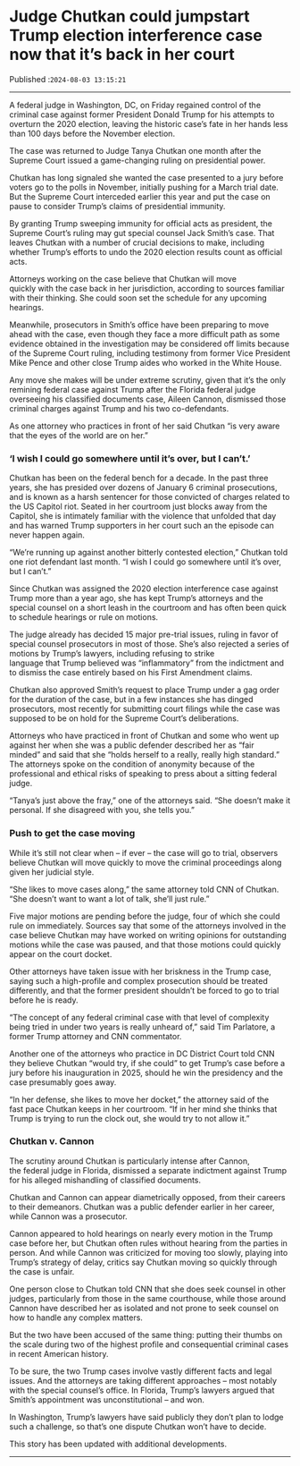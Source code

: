 # Judge Chutkan could jumpstart Trump election interference case now that it’s back in her court

Published :`2024-08-03 13:15:21`

---

A federal judge in Washington, DC, on Friday regained control of the criminal case against former President Donald Trump for his attempts to overturn the 2020 election, leaving the historic case’s fate in her hands less than 100 days before the November election.

The case was returned to Judge Tanya Chutkan one month after the Supreme Court issued a game-changing ruling on presidential power.

Chutkan has long signaled she wanted the case presented to a jury before voters go to the polls in November, initially pushing for a March trial date. But the Supreme Court interceded earlier this year and put the case on pause to consider Trump’s claims of presidential immunity.

By granting Trump sweeping immunity for official acts as president, the Supreme Court’s ruling may gut special counsel Jack Smith’s case. That leaves Chutkan with a number of crucial decisions to make, including whether Trump’s efforts to undo the 2020 election results count as official acts.

Attorneys working on the case believe that Chutkan will move quickly with the case back in her jurisdiction, according to sources familiar with their thinking. She could soon set the schedule for any upcoming hearings.

Meanwhile, prosecutors in Smith’s office have been preparing to move ahead with the case, even though they face a more difficult path as some evidence obtained in the investigation may be considered off limits because of the Supreme Court ruling, including testimony from former Vice President Mike Pence and other close Trump aides who worked in the White House.

Any move she makes will be under extreme scrutiny, given that it’s the only remining federal case against Trump after the Florida federal judge overseeing his classified documents case, Aileen Cannon, dismissed those criminal charges against Trump and his two co-defendants.

As one attorney who practices in front of her said Chutkan “is very aware that the eyes of the world are on her.”

### ‘I wish I could go somewhere until it’s over, but I can’t.’

Chutkan has been on the federal bench for a decade. In the past three years, she has presided over dozens of January 6 criminal prosecutions, and is known as a harsh sentencer for those convicted of charges related to the US Capitol riot. Seated in her courtroom just blocks away from the Capitol, she is intimately familiar with the violence that unfolded that day and has warned Trump supporters in her court such an the episode can never happen again.

“We’re running up against another bitterly contested election,” Chutkan told one riot defendant last month. “I wish I could go somewhere until it’s over, but I can’t.”

Since Chutkan was assigned the 2020 election interference case against Trump more than a year ago, she has kept Trump’s attorneys and the special counsel on a short leash in the courtroom and has often been quick to schedule hearings or rule on motions.

The judge already has decided 15 major pre-trial issues, ruling in favor of special counsel prosecutors in most of those. She’s also rejected a series of motions by Trump’s lawyers, including refusing to strike language that Trump believed was “inflammatory” from the indictment and to dismiss the case entirely based on his First Amendment claims.

Chutkan also approved Smith’s request to place Trump under a gag order for the duration of the case, but in a few instances she has dinged prosecutors, most recently for submitting court filings while the case was supposed to be on hold for the Supreme Court’s deliberations.

Attorneys who have practiced in front of Chutkan and some who went up against her when she was a public defender described her as “fair minded” and said that she “holds herself to a really, really high standard.” The attorneys spoke on the condition of anonymity because of the professional and ethical risks of speaking to press about a sitting federal judge.

“Tanya’s just above the fray,” one of the attorneys said. “She doesn’t make it personal. If she disagreed with you, she tells you.”

### Push to get the case moving

While it’s still not clear when – if ever – the case will go to trial, observers believe Chutkan will move quickly to move the criminal proceedings along given her judicial style.

“She likes to move cases along,” the same attorney told CNN of Chutkan. “She doesn’t want to want a lot of talk, she’ll just rule.”

Five major motions are pending before the judge, four of which she could rule on immediately. Sources say that some of the attorneys involved in the case believe Chutkan may have worked on writing opinions for outstanding motions while the case was paused, and that those motions could quickly appear on the court docket.

Other attorneys have taken issue with her briskness in the Trump case, saying such a high-profile and complex prosecution should be treated differently, and that the former president shouldn’t be forced to go to trial before he is ready.

“The concept of any federal criminal case with that level of complexity being tried in under two years is really unheard of,” said Tim Parlatore, a former Trump attorney and CNN commentator.

Another one of the attorneys who practice in DC District Court told CNN they believe Chutkan “would try, if she could” to get Trump’s case before a jury before his inauguration in 2025, should he win the presidency and the case presumably goes away.

“In her defense, she likes to move her docket,” the attorney said of the fast pace Chutkan keeps in her courtroom. “If in her mind she thinks that Trump is trying to run the clock out, she would try to not allow it.”

### Chutkan v. Cannon

The scrutiny around Chutkan is particularly intense after Cannon, the federal judge in Florida, dismissed a separate indictment against Trump for his alleged mishandling of classified documents.

Chutkan and Cannon can appear diametrically opposed, from their careers to their demeanors. Chutkan was a public defender earlier in her career, while Cannon was a prosecutor.

Cannon appeared to hold hearings on nearly every motion in the Trump case before her, but Chutkan often rules without hearing from the parties in person. And while Cannon was criticized for moving too slowly, playing into Trump’s strategy of delay, critics say Chutkan moving so quickly through the case is unfair.

One person close to Chutkan told CNN that she does seek counsel in other judges, particularly from those in the same courthouse, while those around Cannon have described her as isolated and not prone to seek counsel on how to handle any complex matters.

But the two have been accused of the same thing: putting their thumbs on the scale during two of the highest profile and consequential criminal cases in recent American history.

To be sure, the two Trump cases involve vastly different facts and legal issues. And the attorneys are taking different approaches – most notably with the special counsel’s office. In Florida, Trump’s lawyers argued that Smith’s appointment was unconstitutional – and won.

In Washington, Trump’s lawyers have said publicly they don’t plan to lodge such a challenge, so that’s one dispute Chutkan won’t have to decide.

This story has been updated with additional developments.

---

